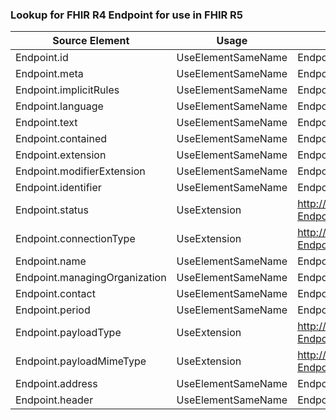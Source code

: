 ### Lookup for FHIR R4 Endpoint for use in FHIR R5

| Source Element | Usage | Target |
| -------------- | ----- | ------ |
| Endpoint.id | UseElementSameName | Endpoint.id |
| Endpoint.meta | UseElementSameName | Endpoint.meta |
| Endpoint.implicitRules | UseElementSameName | Endpoint.implicitRules |
| Endpoint.language | UseElementSameName | Endpoint.language |
| Endpoint.text | UseElementSameName | Endpoint.text |
| Endpoint.contained | UseElementSameName | Endpoint.contained |
| Endpoint.extension | UseElementSameName | Endpoint.extension |
| Endpoint.modifierExtension | UseElementSameName | Endpoint.modifierExtension |
| Endpoint.identifier | UseElementSameName | Endpoint.identifier |
| Endpoint.status | UseExtension | http://hl7.org/fhir/4.0/StructureDefinition/extension-Endpoint.status |
| Endpoint.connectionType | UseExtension | http://hl7.org/fhir/4.0/StructureDefinition/extension-Endpoint.connectionType |
| Endpoint.name | UseElementSameName | Endpoint.name |
| Endpoint.managingOrganization | UseElementSameName | Endpoint.managingOrganization |
| Endpoint.contact | UseElementSameName | Endpoint.contact |
| Endpoint.period | UseElementSameName | Endpoint.period |
| Endpoint.payloadType | UseExtension | http://hl7.org/fhir/4.0/StructureDefinition/extension-Endpoint.payloadType |
| Endpoint.payloadMimeType | UseExtension | http://hl7.org/fhir/4.0/StructureDefinition/extension-Endpoint.payloadMimeType |
| Endpoint.address | UseElementSameName | Endpoint.address |
| Endpoint.header | UseElementSameName | Endpoint.header |
